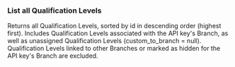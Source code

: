 ### List all Qualification Levels

Returns all Qualification Levels, sorted by id in descending order (highest first). Includes Qualification Levels associated with the API key's Branch, as well as unassigned Qualification Levels (custom_to_branch = null). Qualification Levels linked to other Branches or marked as hidden for the API key's Branch are excluded.

